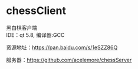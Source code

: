 # chessClient
黑白棋客户端  
IDE：qt 5.8, 编译器:GCC  

资源地址：https://pan.baidu.com/s/1eSZZ86Q  

服务器：https://github.com/acelemore/chessServer  
